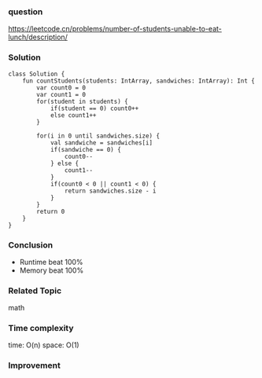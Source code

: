 ### question
https://leetcode.cn/problems/number-of-students-unable-to-eat-lunch/description/

### Solution
```
class Solution {
    fun countStudents(students: IntArray, sandwiches: IntArray): Int {
        var count0 = 0
        var count1 = 0
        for(student in students) {
            if(student == 0) count0++
            else count1++
        }

        for(i in 0 until sandwiches.size) {
            val sandwiche = sandwiches[i]
            if(sandwiche == 0) {
                count0--
            } else {
                count1--
            }
            if(count0 < 0 || count1 < 0) {
                return sandwiches.size - i
            }
        }
        return 0
    }
}
```
### Conclusion
- Runtime beat 100% 
- Memory beat 100%

### Related Topic
math

### Time complexity
time: O(n)
space: O(1)

### Improvement